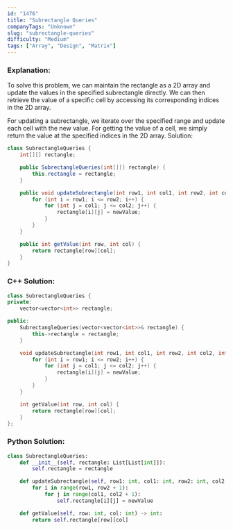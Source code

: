 ```yaml
---
id: "1476"
title: "Subrectangle Queries"
companyTags: "Unknown"
slug: "subrectangle-queries"
difficulty: "Medium"
tags: ["Array", "Design", "Matrix"]
---
```


### Explanation:

To solve this problem, we can maintain the rectangle as a 2D array and update the values in the specified subrectangle directly. We can then retrieve the value of a specific cell by accessing its corresponding indices in the 2D array.

For updating a subrectangle, we iterate over the specified range and update each cell with the new value. For getting the value of a cell, we simply return the value at the specified indices in the 2D array.
 Solution:
```java
class SubrectangleQueries {
    int[][] rectangle;

    public SubrectangleQueries(int[][] rectangle) {
        this.rectangle = rectangle;
    }

    public void updateSubrectangle(int row1, int col1, int row2, int col2, int newValue) {
        for (int i = row1; i <= row2; i++) {
            for (int j = col1; j <= col2; j++) {
                rectangle[i][j] = newValue;
            }
        }
    }

    public int getValue(int row, int col) {
        return rectangle[row][col];
    }
}
```

### C++ Solution:
```cpp
class SubrectangleQueries {
private:
    vector<vector<int>> rectangle;

public:
    SubrectangleQueries(vector<vector<int>>& rectangle) {
        this->rectangle = rectangle;
    }

    void updateSubrectangle(int row1, int col1, int row2, int col2, int newValue) {
        for (int i = row1; i <= row2; i++) {
            for (int j = col1; j <= col2; j++) {
                rectangle[i][j] = newValue;
            }
        }
    }

    int getValue(int row, int col) {
        return rectangle[row][col];
    }
};
```

### Python Solution:
```python
class SubrectangleQueries:
    def __init__(self, rectangle: List[List[int]]):
        self.rectangle = rectangle

    def updateSubrectangle(self, row1: int, col1: int, row2: int, col2: int, newValue: int) -> None:
        for i in range(row1, row2 + 1):
            for j in range(col1, col2 + 1):
                self.rectangle[i][j] = newValue

    def getValue(self, row: int, col: int) -> int:
        return self.rectangle[row][col]
```